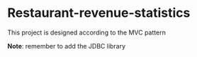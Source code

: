 # Restaurant-revenue-statistics

This project is designed according to the MVC pattern

<b>Note</b>: remember to add the JDBC library
